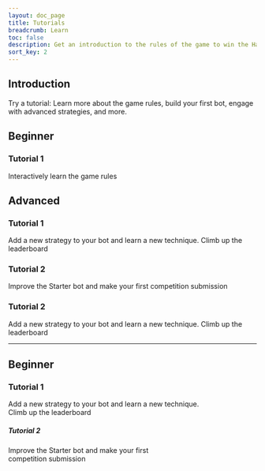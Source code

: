 ```yaml
---
layout: doc_page
title: Tutorials
breadcrumb: Learn
toc: false
description: Get an introduction to the rules of the game to win the Halite AI Programming Challenge.
sort_key: 2
---
```


<div class="doc-section" markdown="1">

## Introduction

Try a tutorial: Learn more about the game rules, 
build your first bot, engage with advanced strategies, and more.

</div>


<div class="doc-section" markdown="1">


<div class="column-container">
  <div class="col" markdown="1">

## Beginner

### Tutorial 1

Interactively learn the game rules

  </div>
  <div class="col" markdown="1">


## Advanced

### Tutorial 1

Add a new strategy to your bot and learn a new technique. Climb up the leaderboard

  </div>
</div>


<div class="column-container">
  <div class="col" markdown="1">

### Tutorial 2

Improve the Starter bot and make your first competition submission

  </div>
  <div class="col" markdown="1">

### Tutorial 2

Add a new strategy to your bot and learn a new technique. Climb up the leaderboard

  </div>
</div>

---

## Beginner

### Tutorial 1

Add a new strategy to your bot and learn a new technique. <br>Climb up the leaderboard

##### Tutorial 2

Improve the Starter bot and make your first <br>competition submission